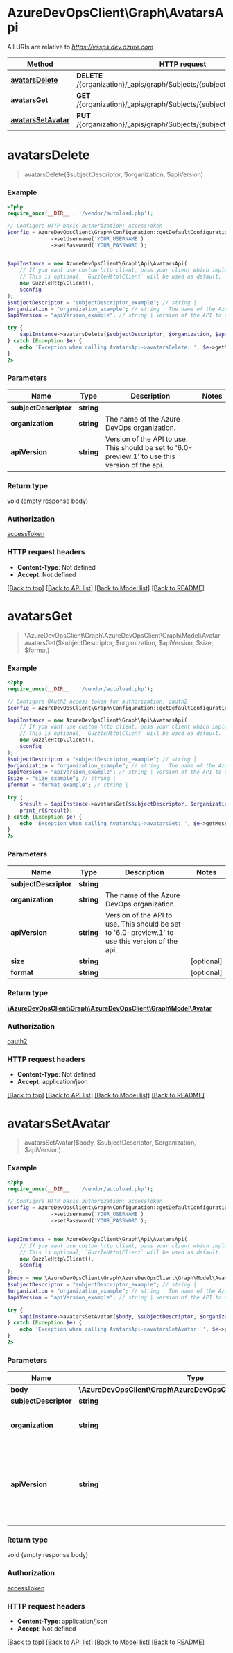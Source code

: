 # AzureDevOpsClient\Graph\AvatarsApi

All URIs are relative to *https://vssps.dev.azure.com*

Method | HTTP request | Description
------------- | ------------- | -------------
[**avatarsDelete**](AvatarsApi.md#avatarsDelete) | **DELETE** /{organization}/_apis/graph/Subjects/{subjectDescriptor}/avatars | 
[**avatarsGet**](AvatarsApi.md#avatarsGet) | **GET** /{organization}/_apis/graph/Subjects/{subjectDescriptor}/avatars | 
[**avatarsSetAvatar**](AvatarsApi.md#avatarsSetAvatar) | **PUT** /{organization}/_apis/graph/Subjects/{subjectDescriptor}/avatars | 


# **avatarsDelete**
> avatarsDelete($subjectDescriptor, $organization, $apiVersion)





### Example
```php
<?php
require_once(__DIR__ . '/vendor/autoload.php');

// Configure HTTP basic authorization: accessToken
$config = AzureDevOpsClient\Graph\Configuration::getDefaultConfiguration()
              ->setUsername('YOUR_USERNAME')
              ->setPassword('YOUR_PASSWORD');


$apiInstance = new AzureDevOpsClient\Graph\Api\AvatarsApi(
    // If you want use custom http client, pass your client which implements `GuzzleHttp\ClientInterface`.
    // This is optional, `GuzzleHttp\Client` will be used as default.
    new GuzzleHttp\Client(),
    $config
);
$subjectDescriptor = "subjectDescriptor_example"; // string | 
$organization = "organization_example"; // string | The name of the Azure DevOps organization.
$apiVersion = "apiVersion_example"; // string | Version of the API to use.  This should be set to '6.0-preview.1' to use this version of the api.

try {
    $apiInstance->avatarsDelete($subjectDescriptor, $organization, $apiVersion);
} catch (Exception $e) {
    echo 'Exception when calling AvatarsApi->avatarsDelete: ', $e->getMessage(), PHP_EOL;
}
?>
```

### Parameters

Name | Type | Description  | Notes
------------- | ------------- | ------------- | -------------
 **subjectDescriptor** | **string**|  |
 **organization** | **string**| The name of the Azure DevOps organization. |
 **apiVersion** | **string**| Version of the API to use.  This should be set to &#39;6.0-preview.1&#39; to use this version of the api. |

### Return type

void (empty response body)

### Authorization

[accessToken](../../README.md#accessToken)

### HTTP request headers

 - **Content-Type**: Not defined
 - **Accept**: Not defined

[[Back to top]](#) [[Back to API list]](../../README.md#documentation-for-api-endpoints) [[Back to Model list]](../../README.md#documentation-for-models) [[Back to README]](../../README.md)

# **avatarsGet**
> \AzureDevOpsClient\Graph\AzureDevOpsClient\Graph\Model\Avatar avatarsGet($subjectDescriptor, $organization, $apiVersion, $size, $format)





### Example
```php
<?php
require_once(__DIR__ . '/vendor/autoload.php');

// Configure OAuth2 access token for authorization: oauth2
$config = AzureDevOpsClient\Graph\Configuration::getDefaultConfiguration()->setAccessToken('YOUR_ACCESS_TOKEN');

$apiInstance = new AzureDevOpsClient\Graph\Api\AvatarsApi(
    // If you want use custom http client, pass your client which implements `GuzzleHttp\ClientInterface`.
    // This is optional, `GuzzleHttp\Client` will be used as default.
    new GuzzleHttp\Client(),
    $config
);
$subjectDescriptor = "subjectDescriptor_example"; // string | 
$organization = "organization_example"; // string | The name of the Azure DevOps organization.
$apiVersion = "apiVersion_example"; // string | Version of the API to use.  This should be set to '6.0-preview.1' to use this version of the api.
$size = "size_example"; // string | 
$format = "format_example"; // string | 

try {
    $result = $apiInstance->avatarsGet($subjectDescriptor, $organization, $apiVersion, $size, $format);
    print_r($result);
} catch (Exception $e) {
    echo 'Exception when calling AvatarsApi->avatarsGet: ', $e->getMessage(), PHP_EOL;
}
?>
```

### Parameters

Name | Type | Description  | Notes
------------- | ------------- | ------------- | -------------
 **subjectDescriptor** | **string**|  |
 **organization** | **string**| The name of the Azure DevOps organization. |
 **apiVersion** | **string**| Version of the API to use.  This should be set to &#39;6.0-preview.1&#39; to use this version of the api. |
 **size** | **string**|  | [optional]
 **format** | **string**|  | [optional]

### Return type

[**\AzureDevOpsClient\Graph\AzureDevOpsClient\Graph\Model\Avatar**](../Model/Avatar.md)

### Authorization

[oauth2](../../README.md#oauth2)

### HTTP request headers

 - **Content-Type**: Not defined
 - **Accept**: application/json

[[Back to top]](#) [[Back to API list]](../../README.md#documentation-for-api-endpoints) [[Back to Model list]](../../README.md#documentation-for-models) [[Back to README]](../../README.md)

# **avatarsSetAvatar**
> avatarsSetAvatar($body, $subjectDescriptor, $organization, $apiVersion)





### Example
```php
<?php
require_once(__DIR__ . '/vendor/autoload.php');

// Configure HTTP basic authorization: accessToken
$config = AzureDevOpsClient\Graph\Configuration::getDefaultConfiguration()
              ->setUsername('YOUR_USERNAME')
              ->setPassword('YOUR_PASSWORD');


$apiInstance = new AzureDevOpsClient\Graph\Api\AvatarsApi(
    // If you want use custom http client, pass your client which implements `GuzzleHttp\ClientInterface`.
    // This is optional, `GuzzleHttp\Client` will be used as default.
    new GuzzleHttp\Client(),
    $config
);
$body = new \AzureDevOpsClient\Graph\AzureDevOpsClient\Graph\Model\Avatar(); // \AzureDevOpsClient\Graph\AzureDevOpsClient\Graph\Model\Avatar | 
$subjectDescriptor = "subjectDescriptor_example"; // string | 
$organization = "organization_example"; // string | The name of the Azure DevOps organization.
$apiVersion = "apiVersion_example"; // string | Version of the API to use.  This should be set to '6.0-preview.1' to use this version of the api.

try {
    $apiInstance->avatarsSetAvatar($body, $subjectDescriptor, $organization, $apiVersion);
} catch (Exception $e) {
    echo 'Exception when calling AvatarsApi->avatarsSetAvatar: ', $e->getMessage(), PHP_EOL;
}
?>
```

### Parameters

Name | Type | Description  | Notes
------------- | ------------- | ------------- | -------------
 **body** | [**\AzureDevOpsClient\Graph\AzureDevOpsClient\Graph\Model\Avatar**](../Model/Avatar.md)|  |
 **subjectDescriptor** | **string**|  |
 **organization** | **string**| The name of the Azure DevOps organization. |
 **apiVersion** | **string**| Version of the API to use.  This should be set to &#39;6.0-preview.1&#39; to use this version of the api. |

### Return type

void (empty response body)

### Authorization

[accessToken](../../README.md#accessToken)

### HTTP request headers

 - **Content-Type**: application/json
 - **Accept**: Not defined

[[Back to top]](#) [[Back to API list]](../../README.md#documentation-for-api-endpoints) [[Back to Model list]](../../README.md#documentation-for-models) [[Back to README]](../../README.md)

